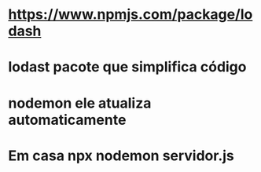 
# https://www.npmjs.com/package/lodash
# lodast pacote que simplifica código
# nodemon ele atualiza automaticamente
# Em casa  npx nodemon servidor.js
